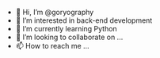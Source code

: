 - 👋 Hi, I’m @goryography
- 👀 I’m interested in back-end development
- 🌱 I’m currently learning Python
- 💞️ I’m looking to collaborate on ...
- 📫 How to reach me ...

<!---
goryography/goryography is a ✨ special ✨ repository because its `README.md` (this file) appears on your GitHub profile.
You can click the Preview link to take a look at your changes.
--->

